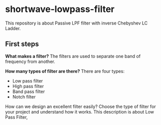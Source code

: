 # shortwave-lowpass-filter

This repository is about Passive LPF filter with inverse Chebyshev LC Ladder.

## First steps

**What makes a filter?** The filters are used to separate one band of frequency from another.

**How many types of filter are there?** There are four types:
- Low pass filter
- High pass filter
- Band pass filter
- Notch filter

How can we design an excellent filter easily? Choose the type of filter for your project and understand how it works. This description is about Low Pass Filter, 
